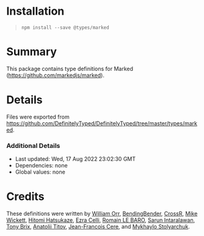 # Installation
> `npm install --save @types/marked`

# Summary
This package contains type definitions for Marked (https://github.com/markedjs/marked).

# Details
Files were exported from https://github.com/DefinitelyTyped/DefinitelyTyped/tree/master/types/marked.

### Additional Details
 * Last updated: Wed, 17 Aug 2022 23:02:30 GMT
 * Dependencies: none
 * Global values: none

# Credits
These definitions were written by [William Orr](https://github.com/worr), [BendingBender](https://github.com/BendingBender), [CrossR](https://github.com/CrossR), [Mike Wickett](https://github.com/mwickett), [Hitomi Hatsukaze](https://github.com/htkzhtm), [Ezra Celli](https://github.com/ezracelli), [Romain LE BARO](https://github.com/scandinave), [Sarun Intaralawan](https://github.com/sarunint), [Tony Brix](https://github.com/UziTech), [Anatolii Titov](https://github.com/Toliak), [Jean-Francois Cere](https://github.com/jfcere), and [Mykhaylo Stolyarchuk](https://github.com/MykSto).
